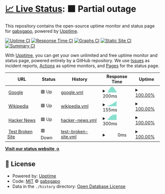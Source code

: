 # [📈 Live Status](https://demo.upptime.js.org): <!--live status--> **🟧 Partial outage**

This repository contains the open-source uptime monitor and status page for [gabsgapo](https://demo.upptime.js.org), powered by [Upptime](https://github.com/upptime/upptime).

[![Uptime CI](https://github.com/gabsgapo/upptime/workflows/Uptime%20CI/badge.svg)](https://github.com/gabsgapo/upptime/actions?query=workflow%3A%22Uptime+CI%22)
[![Response Time CI](https://github.com/gabsgapo/upptime/workflows/Response%20Time%20CI/badge.svg)](https://github.com/gabsgapo/upptime/actions?query=workflow%3A%22Response+Time+CI%22)
[![Graphs CI](https://github.com/gabsgapo/upptime/workflows/Graphs%20CI/badge.svg)](https://github.com/gabsgapo/upptime/actions?query=workflow%3A%22Graphs+CI%22)
[![Static Site CI](https://github.com/gabsgapo/upptime/workflows/Static%20Site%20CI/badge.svg)](https://github.com/gabsgapo/upptime/actions?query=workflow%3A%22Static+Site+CI%22)
[![Summary CI](https://github.com/gabsgapo/upptime/workflows/Summary%20CI/badge.svg)](https://github.com/gabsgapo/upptime/actions?query=workflow%3A%22Summary+CI%22)

With [Upptime](https://upptime.js.org), you can get your own unlimited and free uptime monitor and status page, powered entirely by a GitHub repository. We use [Issues](https://github.com/gabsgapo/upptime/issues) as incident reports, [Actions](https://github.com/gabsgapo/upptime/actions) as uptime monitors, and [Pages](https://demo.upptime.js.org) for the status page.

<!--start: status pages-->
<!-- This summary is generated by Upptime (https://github.com/upptime/upptime) -->
<!-- Do not edit this manually, your changes will be overwritten -->
<!-- prettier-ignore -->
| URL | Status | History | Response Time | Uptime |
| --- | ------ | ------- | ------------- | ------ |
| <img alt="" src="https://favicons.githubusercontent.com/www.google.com" height="13"> [Google](https://www.google.com) | 🟩 Up | [google.yml](https://github.com/gabsgapo/upptime/commits/HEAD/history/google.yml) | <details><summary><img alt="Response time graph" src="./graphs/google/response-time-week.png" height="20"> 200ms</summary><br><a href="https://gabsgapo.github.io/upptime/history/google"><img alt="Response time 200" src="https://img.shields.io/endpoint?url=https%3A%2F%2Fraw.githubusercontent.com%2Fgabsgapo%2Fupptime%2FHEAD%2Fapi%2Fgoogle%2Fresponse-time.json"></a><br><a href="https://gabsgapo.github.io/upptime/history/google"><img alt="24-hour response time 181" src="https://img.shields.io/endpoint?url=https%3A%2F%2Fraw.githubusercontent.com%2Fgabsgapo%2Fupptime%2FHEAD%2Fapi%2Fgoogle%2Fresponse-time-day.json"></a><br><a href="https://gabsgapo.github.io/upptime/history/google"><img alt="7-day response time 200" src="https://img.shields.io/endpoint?url=https%3A%2F%2Fraw.githubusercontent.com%2Fgabsgapo%2Fupptime%2FHEAD%2Fapi%2Fgoogle%2Fresponse-time-week.json"></a><br><a href="https://gabsgapo.github.io/upptime/history/google"><img alt="30-day response time 200" src="https://img.shields.io/endpoint?url=https%3A%2F%2Fraw.githubusercontent.com%2Fgabsgapo%2Fupptime%2FHEAD%2Fapi%2Fgoogle%2Fresponse-time-month.json"></a><br><a href="https://gabsgapo.github.io/upptime/history/google"><img alt="1-year response time 200" src="https://img.shields.io/endpoint?url=https%3A%2F%2Fraw.githubusercontent.com%2Fgabsgapo%2Fupptime%2FHEAD%2Fapi%2Fgoogle%2Fresponse-time-year.json"></a></details> | <details><summary><a href="https://gabsgapo.github.io/upptime/history/google">100.00%</a></summary><a href="https://gabsgapo.github.io/upptime/history/google"><img alt="All-time uptime 100.00%" src="https://img.shields.io/endpoint?url=https%3A%2F%2Fraw.githubusercontent.com%2Fgabsgapo%2Fupptime%2FHEAD%2Fapi%2Fgoogle%2Fuptime.json"></a><br><a href="https://gabsgapo.github.io/upptime/history/google"><img alt="24-hour uptime 100.00%" src="https://img.shields.io/endpoint?url=https%3A%2F%2Fraw.githubusercontent.com%2Fgabsgapo%2Fupptime%2FHEAD%2Fapi%2Fgoogle%2Fuptime-day.json"></a><br><a href="https://gabsgapo.github.io/upptime/history/google"><img alt="7-day uptime 100.00%" src="https://img.shields.io/endpoint?url=https%3A%2F%2Fraw.githubusercontent.com%2Fgabsgapo%2Fupptime%2FHEAD%2Fapi%2Fgoogle%2Fuptime-week.json"></a><br><a href="https://gabsgapo.github.io/upptime/history/google"><img alt="30-day uptime 100.00%" src="https://img.shields.io/endpoint?url=https%3A%2F%2Fraw.githubusercontent.com%2Fgabsgapo%2Fupptime%2FHEAD%2Fapi%2Fgoogle%2Fuptime-month.json"></a><br><a href="https://gabsgapo.github.io/upptime/history/google"><img alt="1-year uptime 100.00%" src="https://img.shields.io/endpoint?url=https%3A%2F%2Fraw.githubusercontent.com%2Fgabsgapo%2Fupptime%2FHEAD%2Fapi%2Fgoogle%2Fuptime-year.json"></a></details>
| <img alt="" src="https://favicons.githubusercontent.com/en.wikipedia.org" height="13"> [Wikipedia](https://en.wikipedia.org) | 🟩 Up | [wikipedia.yml](https://github.com/gabsgapo/upptime/commits/HEAD/history/wikipedia.yml) | <details><summary><img alt="Response time graph" src="./graphs/wikipedia/response-time-week.png" height="20"> 155ms</summary><br><a href="https://gabsgapo.github.io/upptime/history/wikipedia"><img alt="Response time 155" src="https://img.shields.io/endpoint?url=https%3A%2F%2Fraw.githubusercontent.com%2Fgabsgapo%2Fupptime%2FHEAD%2Fapi%2Fwikipedia%2Fresponse-time.json"></a><br><a href="https://gabsgapo.github.io/upptime/history/wikipedia"><img alt="24-hour response time 109" src="https://img.shields.io/endpoint?url=https%3A%2F%2Fraw.githubusercontent.com%2Fgabsgapo%2Fupptime%2FHEAD%2Fapi%2Fwikipedia%2Fresponse-time-day.json"></a><br><a href="https://gabsgapo.github.io/upptime/history/wikipedia"><img alt="7-day response time 155" src="https://img.shields.io/endpoint?url=https%3A%2F%2Fraw.githubusercontent.com%2Fgabsgapo%2Fupptime%2FHEAD%2Fapi%2Fwikipedia%2Fresponse-time-week.json"></a><br><a href="https://gabsgapo.github.io/upptime/history/wikipedia"><img alt="30-day response time 155" src="https://img.shields.io/endpoint?url=https%3A%2F%2Fraw.githubusercontent.com%2Fgabsgapo%2Fupptime%2FHEAD%2Fapi%2Fwikipedia%2Fresponse-time-month.json"></a><br><a href="https://gabsgapo.github.io/upptime/history/wikipedia"><img alt="1-year response time 155" src="https://img.shields.io/endpoint?url=https%3A%2F%2Fraw.githubusercontent.com%2Fgabsgapo%2Fupptime%2FHEAD%2Fapi%2Fwikipedia%2Fresponse-time-year.json"></a></details> | <details><summary><a href="https://gabsgapo.github.io/upptime/history/wikipedia">100.00%</a></summary><a href="https://gabsgapo.github.io/upptime/history/wikipedia"><img alt="All-time uptime 100.00%" src="https://img.shields.io/endpoint?url=https%3A%2F%2Fraw.githubusercontent.com%2Fgabsgapo%2Fupptime%2FHEAD%2Fapi%2Fwikipedia%2Fuptime.json"></a><br><a href="https://gabsgapo.github.io/upptime/history/wikipedia"><img alt="24-hour uptime 100.00%" src="https://img.shields.io/endpoint?url=https%3A%2F%2Fraw.githubusercontent.com%2Fgabsgapo%2Fupptime%2FHEAD%2Fapi%2Fwikipedia%2Fuptime-day.json"></a><br><a href="https://gabsgapo.github.io/upptime/history/wikipedia"><img alt="7-day uptime 100.00%" src="https://img.shields.io/endpoint?url=https%3A%2F%2Fraw.githubusercontent.com%2Fgabsgapo%2Fupptime%2FHEAD%2Fapi%2Fwikipedia%2Fuptime-week.json"></a><br><a href="https://gabsgapo.github.io/upptime/history/wikipedia"><img alt="30-day uptime 100.00%" src="https://img.shields.io/endpoint?url=https%3A%2F%2Fraw.githubusercontent.com%2Fgabsgapo%2Fupptime%2FHEAD%2Fapi%2Fwikipedia%2Fuptime-month.json"></a><br><a href="https://gabsgapo.github.io/upptime/history/wikipedia"><img alt="1-year uptime 100.00%" src="https://img.shields.io/endpoint?url=https%3A%2F%2Fraw.githubusercontent.com%2Fgabsgapo%2Fupptime%2FHEAD%2Fapi%2Fwikipedia%2Fuptime-year.json"></a></details>
| <img alt="" src="https://favicons.githubusercontent.com/news.ycombinator.com" height="13"> [Hacker News](https://news.ycombinator.com) | 🟩 Up | [hacker-news.yml](https://github.com/gabsgapo/upptime/commits/HEAD/history/hacker-news.yml) | <details><summary><img alt="Response time graph" src="./graphs/hacker-news/response-time-week.png" height="20"> 300ms</summary><br><a href="https://gabsgapo.github.io/upptime/history/hacker-news"><img alt="Response time 300" src="https://img.shields.io/endpoint?url=https%3A%2F%2Fraw.githubusercontent.com%2Fgabsgapo%2Fupptime%2FHEAD%2Fapi%2Fhacker-news%2Fresponse-time.json"></a><br><a href="https://gabsgapo.github.io/upptime/history/hacker-news"><img alt="24-hour response time 233" src="https://img.shields.io/endpoint?url=https%3A%2F%2Fraw.githubusercontent.com%2Fgabsgapo%2Fupptime%2FHEAD%2Fapi%2Fhacker-news%2Fresponse-time-day.json"></a><br><a href="https://gabsgapo.github.io/upptime/history/hacker-news"><img alt="7-day response time 300" src="https://img.shields.io/endpoint?url=https%3A%2F%2Fraw.githubusercontent.com%2Fgabsgapo%2Fupptime%2FHEAD%2Fapi%2Fhacker-news%2Fresponse-time-week.json"></a><br><a href="https://gabsgapo.github.io/upptime/history/hacker-news"><img alt="30-day response time 300" src="https://img.shields.io/endpoint?url=https%3A%2F%2Fraw.githubusercontent.com%2Fgabsgapo%2Fupptime%2FHEAD%2Fapi%2Fhacker-news%2Fresponse-time-month.json"></a><br><a href="https://gabsgapo.github.io/upptime/history/hacker-news"><img alt="1-year response time 300" src="https://img.shields.io/endpoint?url=https%3A%2F%2Fraw.githubusercontent.com%2Fgabsgapo%2Fupptime%2FHEAD%2Fapi%2Fhacker-news%2Fresponse-time-year.json"></a></details> | <details><summary><a href="https://gabsgapo.github.io/upptime/history/hacker-news">100.00%</a></summary><a href="https://gabsgapo.github.io/upptime/history/hacker-news"><img alt="All-time uptime 100.00%" src="https://img.shields.io/endpoint?url=https%3A%2F%2Fraw.githubusercontent.com%2Fgabsgapo%2Fupptime%2FHEAD%2Fapi%2Fhacker-news%2Fuptime.json"></a><br><a href="https://gabsgapo.github.io/upptime/history/hacker-news"><img alt="24-hour uptime 100.00%" src="https://img.shields.io/endpoint?url=https%3A%2F%2Fraw.githubusercontent.com%2Fgabsgapo%2Fupptime%2FHEAD%2Fapi%2Fhacker-news%2Fuptime-day.json"></a><br><a href="https://gabsgapo.github.io/upptime/history/hacker-news"><img alt="7-day uptime 100.00%" src="https://img.shields.io/endpoint?url=https%3A%2F%2Fraw.githubusercontent.com%2Fgabsgapo%2Fupptime%2FHEAD%2Fapi%2Fhacker-news%2Fuptime-week.json"></a><br><a href="https://gabsgapo.github.io/upptime/history/hacker-news"><img alt="30-day uptime 100.00%" src="https://img.shields.io/endpoint?url=https%3A%2F%2Fraw.githubusercontent.com%2Fgabsgapo%2Fupptime%2FHEAD%2Fapi%2Fhacker-news%2Fuptime-month.json"></a><br><a href="https://gabsgapo.github.io/upptime/history/hacker-news"><img alt="1-year uptime 100.00%" src="https://img.shields.io/endpoint?url=https%3A%2F%2Fraw.githubusercontent.com%2Fgabsgapo%2Fupptime%2FHEAD%2Fapi%2Fhacker-news%2Fuptime-year.json"></a></details>
| <img alt="" src="https://favicons.githubusercontent.com/thissitedoesnotexist.koj.co" height="13"> [Test Broken Site](https://thissitedoesnotexist.koj.co) | 🟥 Down | [test-broken-site.yml](https://github.com/gabsgapo/upptime/commits/HEAD/history/test-broken-site.yml) | <details><summary><img alt="Response time graph" src="./graphs/test-broken-site/response-time-week.png" height="20"> 0ms</summary><br><a href="https://gabsgapo.github.io/upptime/history/test-broken-site"><img alt="Response time 0" src="https://img.shields.io/endpoint?url=https%3A%2F%2Fraw.githubusercontent.com%2Fgabsgapo%2Fupptime%2FHEAD%2Fapi%2Ftest-broken-site%2Fresponse-time.json"></a><br><a href="https://gabsgapo.github.io/upptime/history/test-broken-site"><img alt="24-hour response time 0" src="https://img.shields.io/endpoint?url=https%3A%2F%2Fraw.githubusercontent.com%2Fgabsgapo%2Fupptime%2FHEAD%2Fapi%2Ftest-broken-site%2Fresponse-time-day.json"></a><br><a href="https://gabsgapo.github.io/upptime/history/test-broken-site"><img alt="7-day response time 0" src="https://img.shields.io/endpoint?url=https%3A%2F%2Fraw.githubusercontent.com%2Fgabsgapo%2Fupptime%2FHEAD%2Fapi%2Ftest-broken-site%2Fresponse-time-week.json"></a><br><a href="https://gabsgapo.github.io/upptime/history/test-broken-site"><img alt="30-day response time 0" src="https://img.shields.io/endpoint?url=https%3A%2F%2Fraw.githubusercontent.com%2Fgabsgapo%2Fupptime%2FHEAD%2Fapi%2Ftest-broken-site%2Fresponse-time-month.json"></a><br><a href="https://gabsgapo.github.io/upptime/history/test-broken-site"><img alt="1-year response time 0" src="https://img.shields.io/endpoint?url=https%3A%2F%2Fraw.githubusercontent.com%2Fgabsgapo%2Fupptime%2FHEAD%2Fapi%2Ftest-broken-site%2Fresponse-time-year.json"></a></details> | <details><summary><a href="https://gabsgapo.github.io/upptime/history/test-broken-site">100.00%</a></summary><a href="https://gabsgapo.github.io/upptime/history/test-broken-site"><img alt="All-time uptime 100.00%" src="https://img.shields.io/endpoint?url=https%3A%2F%2Fraw.githubusercontent.com%2Fgabsgapo%2Fupptime%2FHEAD%2Fapi%2Ftest-broken-site%2Fuptime.json"></a><br><a href="https://gabsgapo.github.io/upptime/history/test-broken-site"><img alt="24-hour uptime 100.00%" src="https://img.shields.io/endpoint?url=https%3A%2F%2Fraw.githubusercontent.com%2Fgabsgapo%2Fupptime%2FHEAD%2Fapi%2Ftest-broken-site%2Fuptime-day.json"></a><br><a href="https://gabsgapo.github.io/upptime/history/test-broken-site"><img alt="7-day uptime 100.00%" src="https://img.shields.io/endpoint?url=https%3A%2F%2Fraw.githubusercontent.com%2Fgabsgapo%2Fupptime%2FHEAD%2Fapi%2Ftest-broken-site%2Fuptime-week.json"></a><br><a href="https://gabsgapo.github.io/upptime/history/test-broken-site"><img alt="30-day uptime 100.00%" src="https://img.shields.io/endpoint?url=https%3A%2F%2Fraw.githubusercontent.com%2Fgabsgapo%2Fupptime%2FHEAD%2Fapi%2Ftest-broken-site%2Fuptime-month.json"></a><br><a href="https://gabsgapo.github.io/upptime/history/test-broken-site"><img alt="1-year uptime 100.00%" src="https://img.shields.io/endpoint?url=https%3A%2F%2Fraw.githubusercontent.com%2Fgabsgapo%2Fupptime%2FHEAD%2Fapi%2Ftest-broken-site%2Fuptime-year.json"></a></details>

<!--end: status pages-->

[**Visit our status website →**](https://demo.upptime.js.org)

## 📄 License

- Powered by: [Upptime](https://github.com/upptime/upptime)
- Code: [MIT](./LICENSE) © [gabsgapo](https://demo.upptime.js.org)
- Data in the `./history` directory: [Open Database License](https://opendatacommons.org/licenses/odbl/1-0/)
